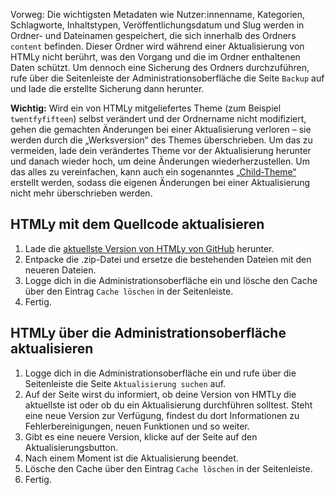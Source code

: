<!--t HTMLy aktualisieren t-->
<!--d HTMLy mit dem Quellcode oder über die Administrationsoberfläche aktualisieren. d-->

Vorweg: Die wichtigsten Metadaten wie Nutzer:innenname, Kategorien, Schlagworte, Inhaltstypen, Veröffentlichungsdatum und Slug werden in Ordner- und Dateinamen gespeichert, die sich innerhalb des Ordners `content` befinden. Dieser Ordner wird während einer Aktualisierung von HTMLy nicht berührt, was den Vorgang und die im Ordner enthaltenen Daten schützt. Um dennoch eine Sicherung des Ordners durchzuführen, rufe über die Seitenleiste der Administrationsoberfläche die Seite `Backup` auf und lade die erstellte Sicherung dann herunter.

**Wichtig:** Wird ein von HTMLy mitgeliefertes Theme (zum Beispiel `twentfyfifteen`) selbst verändert und der Ordnername nicht modifiziert, gehen die gemachten Änderungen bei einer Aktualisierung verloren – sie werden durch die „Werksversion“ des Themes überschrieben. Um das zu vermeiden, lade dein verändertes Theme vor der Aktualisierung herunter und danach wieder hoch, um deine Änderungen wiederherzustellen. Um das alles zu vereinfachen, kann auch ein sogenanntes [„Child-Theme“](https://docs.htmly.com/de/tips-trick/child-theme) erstellt werden, sodass die eigenen Änderungen bei einer Aktualisierung nicht mehr überschrieben werden.

## HTMLy mit dem Quellcode aktualisieren

1. Lade die [aktuellste Version von HTMLy von GitHub](https://github.com/danpros/htmly/releases/latest) herunter.
2. Entpacke die .zip-Datei und ersetze die bestehenden Dateien mit den neueren Dateien.
3. Logge dich in die Administrationsoberfläche ein und lösche den Cache über den Eintrag `Cache löschen` in der Seitenleiste.
4. Fertig.

## HTMLy über die Administrationsoberfläche aktualisieren

1. Logge dich in die Administrationsoberfläche ein und rufe über die Seitenleiste die Seite `Aktualisierung suchen` auf.
2. Auf der Seite wirst du informiert, ob deine Version von HMTLy die aktuellste ist oder ob du ein Aktualisierung durchführen solltest. Steht eine neue Version zur Verfügung, findest du dort Informationen zu Fehlerbereinigungen, neuen Funktionen und so weiter.
3. Gibt es eine neuere Version, klicke auf der Seite auf den Aktualisierungsbutton.
4. Nach einem Moment ist die Aktualisierung beendet.
5. Lösche den Cache über den Eintrag `Cache löschen` in der Seitenleiste.
6. Fertig.
